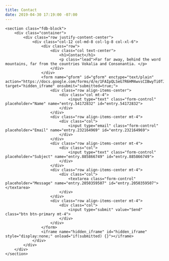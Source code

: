 ```yaml
---
title: Contact
date: 2019-04-30 17:19:00 -07:00
---
```


    <section class="fdb-block">
        <div class="container">
            <div class="row justify-content-center">
                <div class="col-12 col-md-8 col-lg-8 col-xl-6">
                    <div class="row">
                        <div class="col text-center">
                            <h1>Contact</h1>
                            <p class="lead">Far far away, behind the word mountains, far from the countries Vokalia and Consonantia. </p>
                        </div>
                    </div>
                    <form name="gform" id="gform" enctype="text/plain" action="https://docs.google.com/forms/d/e/1FAIpQLSeG7R6HM4wvsCIBwyTi0TJg70EHKCYTU3585Pnkra7BqjgeZQ/formResponse?" target="hidden_iframe" onsubmit="submitted=true;">
                        <div class="row align-items-center">
                            <div class="col mt-4">
                                <input type="text" class="form-control" placeholder="Name" name="entry.54172832" id="entry.54172832">
                            </div>
                        </div>
                        <div class="row align-items-center mt-4">
                            <div class="col">
                                <input type="email" class="form-control" placeholder="Email" name="entry.232164969" id="entry.232164969">
                            </div>
                        </div>
                        <div class="row align-items-center mt-4">
                            <div class="col">
                                <input type="text" class="form-control" placeholder="Subject" name="entry.885866749" id="entry.885866749">
                            </div>
                        </div>
                        <div class="row align-items-center mt-4">
                            <div class="col">
                                <textarea class="form-control" placeholder="Message" name="entry.2050359507" id="entry.2050359507"></textarea>
                            </div>
                        </div>
                        <div class="row align-items-center mt-4">
                            <div class="col">
                                <input type="submit" value="Send" class="btn btn-primary mt-4">
                            </div>
                        </div>
                    </form>
                    <iframe name="hidden_iframe" id="hidden_iframe" style="display:none;" onload="if(submitted) {}"></iframe>
                </div>
            </div>
        </div>
    </section>